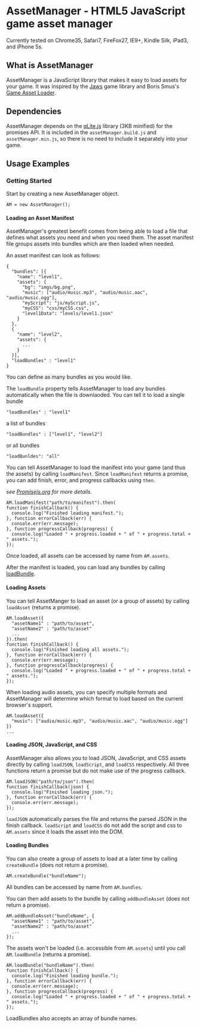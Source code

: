 AssetManager - HTML5 JavaScript game asset manager
============

Currently tested on Chrome35, Safari7, FireFox27, IE9+, Kindle Silk, iPad3, and iPhone 5s.

## What is AssetManager

AssetManager is a JavaScript library that makes it easy to load assets for your game. It was inspired by the [Jaws](https://github.com/ippa/jaws) game library and Boris Smus's [Game Asset Loader](https://github.com/borismus/game-asset-loader).

## Dependencies

AssetManager depends on the [qLite.js](https://github.com/straker/qLite) library (3KB minified) for the promises API. It is included in the `assetManager.build.js` and `assetManager.min.js`, so there is no need to include it separately into your game.

## Usage Examples

### Getting Started

Start by creating a new AssetManager object.

    AM = new AssetManager();

#### Loading an Asset Manifest

AssetManager's greatest benefit comes from being able to load a file that defines what assets you need and when you need them. The asset manifest file groups assets into bundles which are then loaded when needed.

An asset manifest can look as follows:

    {
      "bundles": [{
        "name": "level1",
        "assets": {
          "bg": "imgs/bg.png",
          "music": ["audio/music.mp3", "audio/music.aac", "audio/music.ogg"],
          "myScript": "js/myScript.js",
          "myCSS": "css/myCSS.css",
          "level1Data": "levels/level1.json"
        }
      },
      {
        "name": "level2",
        "assets": {
          ...
        }
      }],
      "loadBundles" : "level1"
    }

You can define as many bundles as you would like.

The `loadBundle` property tells AssetManager to load any bundles automatically when the file is downlaoded. You can tell it to load a single bundle

    "loadBundles" : "level1"

a list of bundles

    "loadBundles" : ["level1", "level2"]

or all bundles

    "loadBunldes": "all"

You can tell AssetManager to load the manifest into your game (and thus the assets) by calling `loadManifest`. Since `loadManifest` returns a promise, you can add finish, error, and progress callbacks using `then`.

*see [Promisejs.org](https://www.promisejs.org/) for more details.*

    AM.loadManifest("path/to/manifest").then(
    function finishCallback() {
      console.log("Finished loading manifest.");
    }, function errorCallback(err) {
      console.err(err.message);
    }, function progressCallback(progress) {
      console.log("Loaded " + progress.loaded + " of " + progress.total + " assets.");
    });

Once loaded, all assets can be accessed by name from `AM.assets`.

After the manifest is loaded, you can load any bundles by calling [loadBundle](#loading-bundles).

#### Loading Assets

You can tell AssetManger to load an asset (or a group of assets) by calling `loadAsset` (returns a promise).

    AM.loadAsset({
      "assetName1" : "path/to/asset",
      "assetName2" : "path/to/asset"
      ...
    }).then(
    function finishCallback() {
      console.log("Finished loading all assets.");
    }, function errorCallback(err) {
      console.err(err.message);
    }, function progressCallback(progress) {
      console.log("Loaded " + progress.loaded + " of " + progress.total + " assets.");
    });

When loading audio assets, you can specify multiple formats and AssetManager will determine which format to load based on the current browser's support.

    AM.loadAsset({
      "music": ["audio/music.mp3", "audio/music.aac", "audio/music.ogg"]
    })
    ...

#### Loading JSON, JavaScript, and CSS

AssetManager also allows you to load JSON, JavaScript, and CSS assets directly by calling `loadJSON`, `loadScript`, and `loadCSS` respectively. All three functions return a promise but do not make use of the progress callback.

    AM.loadJSON("path/to/json").then(
    function finishCallback(json) {
      console.log("Finished loading json.");
    }, function errorCallback(err) {
      console.err(err.message);
    });

`loadJSON` automatically parses the file and returns the parsed JSON in the finish callback. `loadScript` and `loadCSS` do not add the script and css to `AM.assets` since it loads the asset into the DOM.

#### Loading Bundles

You can also create a group of assets to load at a later time by calling `createBundle` (does not return a promise).

    AM.createBundle("bundleName");

All bundles can be accessed by name from `AM.bundles`.

You can then add assets to the bundle by calling `addBundleAsset` (does not return a promise).

    AM.addBundleAsset("bundleName", {
      "assetName1" : "path/to/asset",
      "assetName2" : "path/to/asset"
      ...
    });

The assets won't be loaded (i.e. accessible from `AM.assets`) until you call `AM.loadBundle` (returns a promise).

    AM.loadBundle("bundleName").then(
    function finishCallback() {
      console.log("Finished loading bundle.");
    }, function errorCallback(err) {
      console.err(err.message);
    }, function progressCallback(progress) {
      console.log("Loaded " + progress.loaded + " of " + progress.total + " assets.");
    });

LoadBundles also accepts an array of bundle names.

